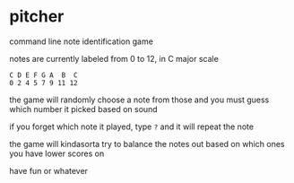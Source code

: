 # pitcher
command line note identification game

notes are currently labeled from 0 to 12, in C major scale

```
C D E F G A  B  C
0 2 4 5 7 9 11 12
```

the game will randomly choose a note from those and you must guess which number it picked based on sound

if you forget which note it played, type `?` and it will repeat the note

the game will kindasorta try to balance the notes out based on which ones you have lower scores on

have fun or whatever
